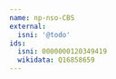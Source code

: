 ```yaml
---
name: np-nso-CBS
external:
  isni: '@todo'
ids:
  isni: 0000000120349419
  wikidata: Q16858659
---
```


